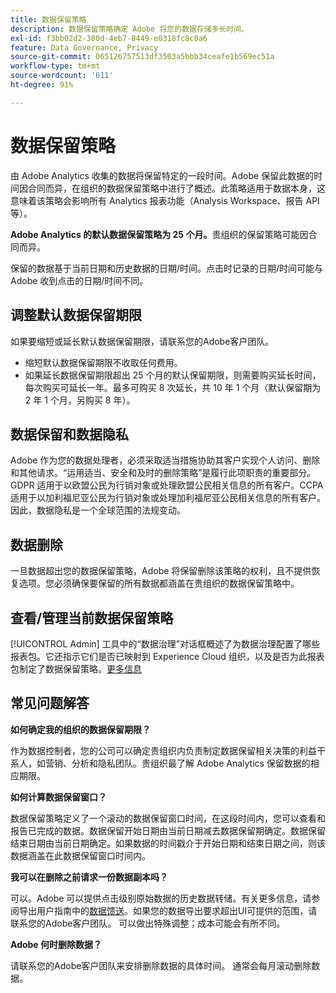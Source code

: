 ```yaml
---
title: 数据保留策略
description: 数据保留策略确定 Adobe 将您的数据存储多长时间。
exl-id: f3bb02d2-380d-4eb7-8449-e0318fc8c0a6
feature: Data Governance, Privacy
source-git-commit: 065126757513df3503a5bbb34ceafe1b569ec51a
workflow-type: tm+mt
source-wordcount: '611'
ht-degree: 91%

---
```


# 数据保留策略

由 Adobe Analytics 收集的数据将保留特定的一段时间。Adobe 保留此数据的时间因合同而异，在组织的数据保留策略中进行了概述。此策略适用于数据本身，这意味着该策略会影响所有 Analytics 报表功能（Analysis Workspace、报告 API 等）。

**Adobe Analytics 的默认数据保留策略为 25 个月。**&#x200B;贵组织的保留策略可能因合同而异。

保留的数据基于当前日期和历史数据的日期/时间。点击时记录的日期/时间可能与 Adobe 收到点击的日期/时间不同。

## 调整默认数据保留期限

如果要缩短或延长默认数据保留期限，请联系您的Adobe客户团队。

* 缩短默认数据保留期限不收取任何费用。
* 如果延长数据保留期限超出 25 个月的默认保留期限，则需要购买延长时间，每次购买可延长一年。最多可购买 8 次延长，共 10 年 1 个月（默认保留期为 2 年 1 个月，另购买 8 年）。

## 数据保留和数据隐私

Adobe 作为您的数据处理者，必须采取适当措施协助其客户实现个人访问、删除和其他请求。“运用适当、安全和及时的删除策略”是履行此项职责的重要部分。GDPR 适用于以欧盟公民为行销对象或处理欧盟公民相关信息的所有客户。CCPA 适用于以加利福尼亚公民为行销对象或处理加利福尼亚公民相关信息的所有客户。因此，数据隐私是一个全球范围的法规变动。

## 数据删除

一旦数据超出您的数据保留策略，Adobe 将保留删除该策略的权利，且不提供恢复选项。您必须确保要保留的所有数据都涵盖在贵组织的数据保留策略中。

## 查看/管理当前数据保留策略

[!UICONTROL Admin] 工具中的“数据治理”对话框概述了为数据治理配置了哪些报表包。它还指示它们是否已映射到 Experience Cloud 组织，以及是否为此报表包制定了数据保留策略。[更多信息](/help/admin/admin/c-data-governance/an-gdpr-workflow.md)

## 常见问题解答

**如何确定我的组织的数据保留期限？**

作为数据控制者，您的公司可以确定贵组织内负责制定数据保留相关决策的利益干系人，如营销、分析和隐私团队。贵组织最了解 Adobe Analytics 保留数据的相应期限。

**如何计算数据保留窗口？**

数据保留策略定义了一个滚动的数据保留窗口时间，在这段时间内，您可以查看和报告已完成的数据。数据保留开始日期由当前日期减去数据保留期确定。数据保留结束日期由当前日期确定。如果数据的时间戳介于开始日期和结束日期之间，则该数据涵盖在此数据保留窗口时间内。

**我可以在删除之前请求一份数据副本吗？**

可以。Adobe 可以提供点击级别原始数据的历史数据转储。有关更多信息，请参阅导出用户指南中的[数据馈送](/help/export/analytics-data-feed/data-feed-overview.md)。如果您的数据导出要求超出UI可提供的范围，请联系您的Adobe客户团队。 可以做出特殊调整；成本可能会有所不同。

**Adobe 何时删除数据？**

请联系您的Adobe客户团队来安排删除数据的具体时间。 通常会每月滚动删除数据。

